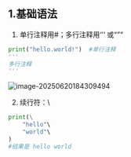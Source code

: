 ## 1.基础语法

1. 单行注释用#；多行注释用‘’‘ 或“”“ 

```python
print("hello.world!")  #单行注释
'''
多行注释
'''
```

![image-20250620184309494](C:\Users\lenovo\AppData\Roaming\Typora\typora-user-images\image-20250620184309494.png)

2. 续行符：\

```python
print(\
	"hello"\
	"world"\
)
#结果是 hello world
```

